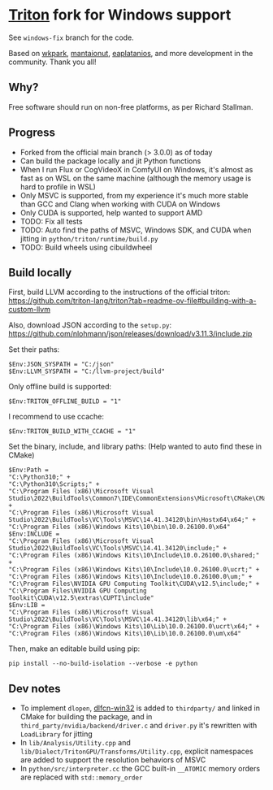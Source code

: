 # [Triton](https://github.com/triton-lang/triton) fork for Windows support

See `windows-fix` branch for the code.

Based on [wkpark](https://github.com/wkpark/triton/tree/windows-fix), [mantaionut](https://github.com/mantaionut/triton/tree/windows_support), [eaplatanios](https://github.com/eaplatanios/triton/tree/windows-fix), and more development in the community. Thank you all!

## Why?

Free software should run on non-free platforms, as per Richard Stallman.

## Progress

* Forked from the official main branch (> 3.0.0) as of today
* Can build the package locally and jit Python functions
* When I run Flux or CogVideoX in ComfyUI on Windows, it's almost as fast as on WSL on the same machine (although the memory usage is hard to profile in WSL)
* Only MSVC is supported, from my experience it's much more stable than GCC and Clang when working with CUDA on Windows
* Only CUDA is supported, help wanted to support AMD
* TODO: Fix all tests
* TODO: Auto find the paths of MSVC, Windows SDK, and CUDA when jitting in `python/triton/runtime/build.py`
* TODO: Build wheels using cibuildwheel

## Build locally

First, build LLVM according to the instructions of the official triton:
https://github.com/triton-lang/triton?tab=readme-ov-file#building-with-a-custom-llvm

Also, download JSON according to the `setup.py`:
https://github.com/nlohmann/json/releases/download/v3.11.3/include.zip

Set their paths:
```pwsh
$Env:JSON_SYSPATH = "C:/json"
$Env:LLVM_SYSPATH = "C:/llvm-project/build"
```

Only offline build is supported:
```pwsh
$Env:TRITON_OFFLINE_BUILD = "1"
```

I recommend to use ccache:
```pwsh
$Env:TRITON_BUILD_WITH_CCACHE = "1"
```

Set the binary, include, and library paths: (Help wanted to auto find these in CMake)
```pwsh
$Env:Path =
"C:\Python310;" +
"C:\Python310\Scripts;" +
"C:\Program Files (x86)\Microsoft Visual Studio\2022\BuildTools\Common7\IDE\CommonExtensions\Microsoft\CMake\CMake\bin;" +
"C:\Program Files (x86)\Microsoft Visual Studio\2022\BuildTools\VC\Tools\MSVC\14.41.34120\bin\Hostx64\x64;" +
"C:\Program Files (x86)\Windows Kits\10\bin\10.0.26100.0\x64"
$Env:INCLUDE =
"C:\Program Files (x86)\Microsoft Visual Studio\2022\BuildTools\VC\Tools\MSVC\14.41.34120\include;" +
"C:\Program Files (x86)\Windows Kits\10\Include\10.0.26100.0\shared;" +
"C:\Program Files (x86)\Windows Kits\10\Include\10.0.26100.0\ucrt;" +
"C:\Program Files (x86)\Windows Kits\10\Include\10.0.26100.0\um;" +
"C:\Program Files\NVIDIA GPU Computing Toolkit\CUDA\v12.5\include;" +
"C:\Program Files\NVIDIA GPU Computing Toolkit\CUDA\v12.5\extras\CUPTI\include"
$Env:LIB =
"C:\Program Files (x86)\Microsoft Visual Studio\2022\BuildTools\VC\Tools\MSVC\14.41.34120\lib\x64;" +
"C:\Program Files (x86)\Windows Kits\10\Lib\10.0.26100.0\ucrt\x64;" +
"C:\Program Files (x86)\Windows Kits\10\Lib\10.0.26100.0\um\x64"
```

Then, make an editable build using pip:
```pwsh
pip install --no-build-isolation --verbose -e python
```

## Dev notes

* To implement `dlopen`, [dlfcn-win32](https://github.com/dlfcn-win32/dlfcn-win32) is added to `thirdparty/` and linked in CMake for building the package, and in `third_party/nvidia/backend/driver.c` and `driver.py` it's rewritten with `LoadLibrary` for jitting
* In `lib/Analysis/Utility.cpp` and `lib/Dialect/TritonGPU/Transforms/Utility.cpp`, explicit namespaces are added to support the resolution behaviors of MSVC
* In `python/src/interpreter.cc` the GCC built-in `__ATOMIC` memory orders are replaced with `std::memory_order`
